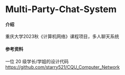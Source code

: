 # Multi-Party-Chat-System

#### 介绍
重庆大学2023秋《计算机网络》课程项目，多人聊天系统

#### 参考资料
一位 20 级学长/学姐的设计代码 https://github.com/starry521/CQU_Computer_Network
